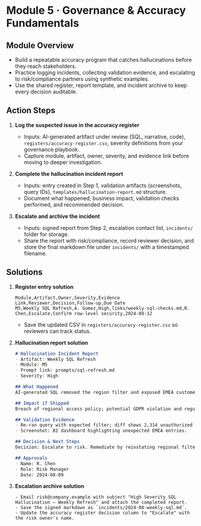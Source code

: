# Module 5 · Governance & Accuracy Fundamentals

## Module Overview
- Build a repeatable accuracy program that catches hallucinations before they reach stakeholders.
- Practice logging incidents, collecting validation evidence, and escalating to risk/compliance partners using synthetic examples.
- Use the shared register, report template, and incident archive to keep every decision auditable.

## Action Steps
1. **Log the suspected issue in the accuracy register**
   - Inputs: AI-generated artifact under review (SQL, narrative, code), `registers/accuracy-register.csv`, severity definitions from your governance playbook.
   - Capture module, artifact, owner, severity, and evidence link before moving to deeper investigation.

2. **Complete the hallucination incident report**
   - Inputs: entry created in Step 1, validation artifacts (screenshots, query IDs), `templates/hallucination-report.md` structure.
   - Document what happened, business impact, validation checks performed, and recommended decision.

3. **Escalate and archive the incident**
   - Inputs: signed report from Step 2, escalation contact list, `incidents/` folder for storage.
   - Share the report with risk/compliance, record reviewer decision, and store the final markdown file under `incidents/` with a timestamped filename.

## Solutions
1. **Register entry solution**
   ```csv
   Module,Artifact,Owner,Severity,Evidence Link,Reviewer,Decision,Follow-up,Due Date
   M5,Weekly SQL Refresh,A. Gomez,High,links/weekly-sql-checks.md,R. Chen,Escalate,Confirm row-level security,2024-08-12
   ```
   - Save the updated CSV in `registers/accuracy-register.csv` so reviewers can track status.

2. **Hallucination report solution**
   ```markdown
   # Hallucination Incident Report
   - Artifact: Weekly SQL Refresh
   - Module: M5
   - Prompt link: prompts/sql-refresh.md
   - Severity: High

   ## What Happened
   AI-generated SQL removed the region filter and exposed EMEA customer data.

   ## Impact if Shipped
   Breach of regional access policy; potential GDPR violation and regulatory fines.

   ## Validation Evidence
   - Re-ran query with expected filter; diff shows 2,314 unauthorized rows.
   - Screenshot: BI dashboard highlighting unexpected EMEA entries.

   ## Decision & Next Steps
   Decision: Escalate to risk. Remediate by reinstating regional filter and adding unit test.

   ## Approvals
   - Name: R. Chen
   - Role: Risk Manager
   - Date: 2024-08-09
   ```

3. **Escalation archive solution**
   ```text
   - Email risk@company.example with subject "High Severity SQL Hallucination – Weekly Refresh" and attach the completed report.
   - Save the signed markdown as `incidents/2024-08-weekly-sql.md`.
   - Update the accuracy register decision column to "Escalate" with the risk owner's name.
   ```
